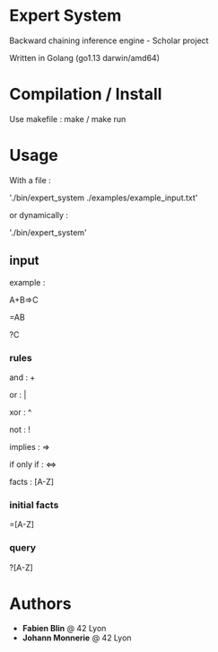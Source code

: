 # Expert System

Backward chaining inference engine - Scholar project

Written in Golang (go1.13 darwin/amd64)

# Compilation / Install

Use makefile : make / make run

# Usage

With a file :

'./bin/expert_system ./examples/example_input.txt'

or dynamically :

'./bin/expert_system'

## input

example :

A+B=>C

=AB

?C

### rules

and : +

or : |

xor : ^

not : !

implies : =>

if only if : <=>

facts : [A-Z]

### initial facts

=[A-Z]

### query

?[A-Z]

# Authors

* **Fabien Blin** @ 42 Lyon
* **Johann Monnerie** @ 42 Lyon
